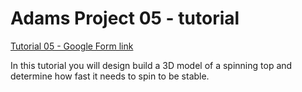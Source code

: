 # Adams Project 05 - tutorial

[Tutorial 05 - Google Form link](https://forms.gle/6mQg4QGRqSaTzfM68)

In this tutorial you will design build a 3D model of a spinning top and
determine how fast it needs to spin to be stable. 
